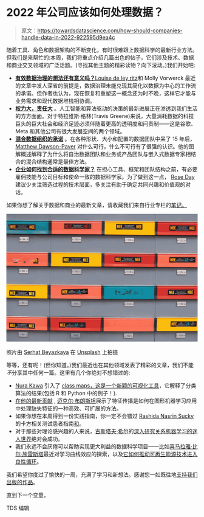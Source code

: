 # 2022 年公司应该如何处理数据？

> 原文：<https://towardsdatascience.com/how-should-companies-handle-data-in-2022-922595d9ea4c>

随着工具、角色和数据架构的不断变化，有时很难跟上数据科学的最新行业方法。但我们是来帮忙的:本周，我们将重点介绍几篇出色的帖子，它们涉及技术、数据和商业交叉领域的广泛话题。(寻找其他主题的精彩读物？向下滚动。)我们开始吧:

*   [**有效数据治理的想法还有意义吗？**](/the-new-face-of-data-governance-44eee0a91e68)[Louise de ley ritz](https://medium.com/u/a926de8a6b3f?source=post_page-----922595d9ea4c--------------------------------)和 Molly Vorwerck 最近的文章中发人深省的前提是，数据治理未能兑现其简化以数据为中心的工作流的承诺。但作者也认为，现在恢复和重塑这一概念还为时不晚，这样它才能与业务需求和现代数据堆栈相协调。
*   [**权力大，责任大**](/corporate-imperatives-and-the-future-of-ai-part-ii-fc086d25060a) 。人工智能和算法驱动的决策的最新进展正在渗透到我们生活的方方面面。对于特拉维斯·格林(Travis Greene)来说，大量消耗数据的科技巨头的巨大社会和经济足迹必须伴随着更高的透明度和问责制——这是谷歌、Meta 和其他公司有很大发展空间的两个领域。
*   [**混合数据组织的承诺**](/the-case-for-a-hybrid-data-organization-bb6dc6211acf) 。在各种形状、大小和配置的数据团队中呆了 15 年后， [Matthew Dawson-Paver](https://medium.com/u/5470a6271431?source=post_page-----922595d9ea4c--------------------------------) 对什么可行，什么不可行有了很强的认识。他的图解概述解释了为什么将自治数据团队和业务或产品团队与嵌入式数据专家相结合的混合结构通常是最佳方法。
*   [**企业如何找到合适的数据科学家？**](/the-best-interviews-ive-had-were-never-coding-challenges-95ec0cde765b) 在担心工具、框架和团队结构之前，有必要雇佣技能与公司目标和使命一致的数据科学家。为了做到这一点， [Rose Day](https://medium.com/u/a7f2e8e50135?source=post_page-----922595d9ea4c--------------------------------) 建议少关注筛选过程的技术层面，多关注有助于确定共同兴趣和价值观的对话。

如果你想了解关于数据和商业的最新文章，请收藏我们来自行业专栏的[笔记。](https://towardsdatascience.com/tagged/notes-from-industry?gi=a4ecbd2d699b)

![](img/078ae2beec148d6925674c4319ed98b8.png)

照片由 [Serhat Beyazkaya](https://unsplash.com/@serhatbeyazkaya?utm_source=medium&utm_medium=referral) 在 [Unsplash](https://unsplash.com?utm_source=medium&utm_medium=referral) 上拍摄

等等，还有呢！(但你知道。)我们最近也在其他领域发表了精彩的文章，我们不能*不*分享其中任何一篇。这里有几个你绝对不想错过的:

*   [Nura Kawa](https://medium.com/u/b627ffbd638e?source=post_page-----922595d9ea4c--------------------------------) 引入了 [class maps，这是一个新颖的可视化工具](/explainable-ai-xai-with-class-maps-d0e137a91d2c)，它解释了分类算法的结果(包括 R 和 Python 中的例子！).
*   [在他的最新贡献](/learning-on-graphs-with-missing-features-dd34be61b06) , [迈克尔·布朗斯坦](https://medium.com/u/7b1129ddd572?source=post_page-----922595d9ea4c--------------------------------)展示了特征传播是如何在图形机器学习应用中处理缺失特征的一种高效、可扩展的方法。
*   如果你想在本周得到一份实践指南，你一定不会错过 [Rashida Nasrin Sucky](https://medium.com/u/8a36b941a136?source=post_page-----922595d9ea4c--------------------------------) 的卡方相关测试患者指南[和](/chi-square-test-for-correlation-test-in-details-manual-and-python-implementation-472ae5c4b15f)。
*   对于那些对理论感兴趣的人来说，[古斯塔夫·希尔](https://medium.com/u/2105c93a35e0?source=post_page-----922595d9ea4c--------------------------------)的[深入研究关系机器学习的迷人世界](/what-is-relational-machine-learning-afbe4a9c4231)绝对会成功。
*   我们永远不会厌倦可以帮助实现更大利益的数据科学项目——比如[喜马拉雅·比尔·施雷斯塔](https://medium.com/u/ba33e6d0d27b?source=post_page-----922595d9ea4c--------------------------------)最近对学习曲线效应的探索，以及[它如何推动可再生能源技术进入良性循环](/learning-curve-effect-on-the-global-variable-renewable-energy-deployment-73d1e28da390)。

我们希望你度过了愉快的一周，充满了学习和新想法。感谢您一如既往地[支持我们出版的作品](https://medium.com/membership)。

直到下一个变量，

TDS 编辑